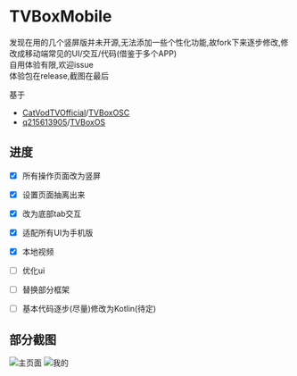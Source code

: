 # TVBoxMobile

发现在用的几个竖屏版并未开源,无法添加一些个性化功能,故fork下来逐步修改,修改成移动端常见的UI/交互/代码(借鉴于多个APP)   
自用体验有限,欢迎issue   
体验包在release,截图在最后


基于

* [CatVodTVOfficial](https://github.com/CatVodTVOfficial)/[TVBoxOSC](https://github.com/CatVodTVOfficial/TVBoxOSC)
* [q215613905](https://github.com/q215613905)/[TVBoxOS](https://github.com/q215613905/TVBoxOS)

## 进度
- [x] 所有操作页面改为竖屏   

- [x] 设置页面抽离出来   

- [x] 改为底部tab交互   

- [x] 适配所有UI为手机版   

- [x] 本地视频

- [ ] 优化ui

- [ ] 替换部分框架

- [ ] 基本代码逐步(尽量)修改为Kotlin(待定)   

## 部分截图

![主页面](https://github.com/XiaoRanLiu3119/TVBoxOS/blob/main/screenshot/home.png)
![我的](https://github.com/XiaoRanLiu3119/TVBoxOS/blob/main/screenshot/my.png)
